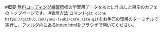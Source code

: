 #概要
[無料コーディング練習所](https://webdesigner-go.com/coding-practice/easy/)様の学習用データをもとに作成した架空のカフェのトップページです。
#表示方法
コマンド`git clone https://github.com/yuni-tsuki/cafe_site.git`をお手元の環境のターミナルで実行し、フォルダ内にあるindex.htmlをブラウザで開いてください。